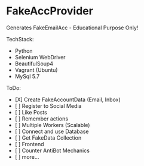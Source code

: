 # FakeAccProvider
Generates FakeEmailAcc - Educational Purpose Only!

TechStack: 
- Python
- Selenium WebDriver
- BeautifulSoup4
- Vagrant (Ubuntu)
- MySql 5.7

ToDo:

<ul>
  <li>[X] Create FakeAccountData (Email, Inbox)</li>
  <li>[ ] Register to Social Media</li>
  <li>[ ] Like Posts</li>
  <li>[ ] Remember actions</li>
  <li>[ ] Multiple Workers (Scalable)</li>
  <li>[ ] Connect and use Database</li>
  <li>[ ] Get FakeData Collection</li>
  <li>[ ] Frontend</li>
  <li>[ ] Counter AntiBot Mechanics</li>
  <li>[ ] more...</li>
</ul>
